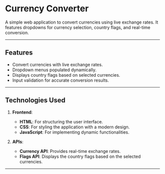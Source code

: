 # Currency Converter

A simple web application to convert currencies using live exchange rates. It features dropdowns for currency selection, country flags, and real-time conversion.

---

## Features

- Convert currencies with live exchange rates.
- Dropdown menus populated dynamically.
- Displays country flags based on selected currencies.
- Input validation for accurate conversion results.

---

## Technologies Used

1. **Frontend**:
   - **HTML**: For structuring the user interface.
   - **CSS**: For styling the application with a modern design.
   - **JavaScript**: For implementing dynamic functionalities.

2. **APIs**:
   - **Currency API**: Provides real-time exchange rates.
   - **Flags API**: Displays the country flags based on the selected currencies.

---


